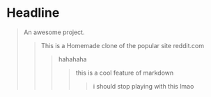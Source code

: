 # Headline

> An awesome project.
>> This is a Homemade clone of the popular site reddit.com
>>> hahahaha
>>>> this is a cool feature of markdown
>>>>> i should stop playing with this lmao